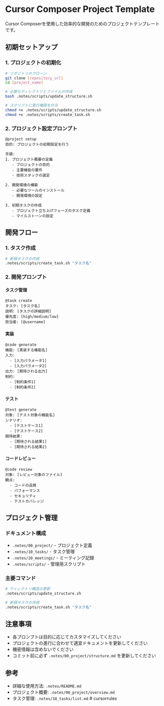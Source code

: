 # Cursor Composer Project Template

Cursor Composerを使用した効率的な開発のためのプロジェクトテンプレートです。

## 初期セットアップ

### 1. プロジェクトの初期化
```bash
# リポジトリのクローン
git clone [repository_url]
cd [project_name]

# 必要なディレクトリとファイルの作成
bash .notes/scripts/update_structure.sh

# スクリプトに実行権限を付与
chmod +x .notes/scripts/update_structure.sh
chmod +x .notes/scripts/create_task.sh
```

### 2. プロジェクト設定プロンプト
```
@project setup
目的: プロジェクトの初期設定を行う

手順:
1. プロジェクト概要の定義
   - プロジェクトの目的
   - 主要機能の要件
   - 技術スタックの選定

2. 開発環境の構築
   - 必要なツールのインストール
   - 開発環境の設定

3. 初期タスクの作成
   - プロジェクト立ち上げフェーズのタスク定義
   - マイルストーンの設定
```

## 開発フロー

### 1. タスク作成
```bash
# 新規タスクの作成
.notes/scripts/create_task.sh "タスク名"
```

### 2. 開発プロンプト

#### タスク管理
```
@task create
タスク: [タスク名]
説明: [タスクの詳細説明]
優先度: [high/medium/low]
担当者: [@username]
```

#### 実装
```
@code generate
機能: [実装する機能名]
入力:
  - [入力パラメータ1]
  - [入力パラメータ2]
出力: [期待される出力]
制約:
  - [制約条件1]
  - [制約条件2]
```

#### テスト
```
@test generate
対象: [テスト対象の機能名]
シナリオ:
  - [テストケース1]
  - [テストケース2]
期待結果:
  - [期待される結果1]
  - [期待される結果2]
```

#### コードレビュー
```
@code review
対象: [レビュー対象のファイル]
観点:
  - コードの品質
  - パフォーマンス
  - セキュリティ
  - テストカバレッジ
```

## プロジェクト管理

### ドキュメント構成
- `.notes/00_project/` - プロジェクト定義
- `.notes/10_tasks/` - タスク管理
- `.notes/20_meetings/` - ミーティング記録
- `.notes/scripts/` - 管理用スクリプト

### 主要コマンド
```bash
# ディレクトリ構造の更新
.notes/scripts/update_structure.sh

# 新規タスクの作成
.notes/scripts/create_task.sh "タスク名"
```

## 注意事項
- 各プロンプトは目的に応じてカスタマイズしてください
- プロジェクトの進行に合わせて適宜ドキュメントを更新してください
- 機密情報は含めないでください
- コミット前に必ず `.notes/00_project/structure.md` を更新してください

## 参考
- 詳細な使用方法: `.notes/README.md`
- プロジェクト概要: `.notes/00_project/overview.md`
- タスク管理: `.notes/10_tasks/list.md` # cursorrules
